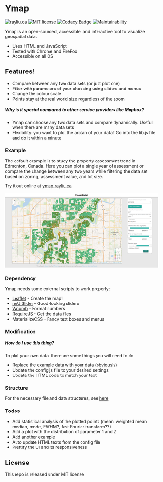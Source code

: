 # Ymap

[![rayliu.ca](https://img.shields.io/website/https/ymap.rayliu.ca.svg?down_message=failing&label=build&up_message=passing)](https://ymap.rayliu.ca)
[![MIT license](https://img.shields.io/badge/license-MIT-blue.svg)](https://raw.githubusercontent.com/rayliuca/Ymap/master/LICENSE)
[![Codacy Badge](https://api.codacy.com/project/badge/Grade/7440bc9c90c7466494e4268fe1d1c520)](https://www.codacy.com/app/rayliuca/Ymap?utm_source=github.com&amp;utm_medium=referral&amp;utm_content=rayliuca/Ymap&amp;utm_campaign=Badge_Grade)
[![Maintainability](https://api.codeclimate.com/v1/badges/f7f25493fc388f34ebeb/maintainability)](https://codeclimate.com/github/rayliuca/Ymap/maintainability)

Ymap is an open-sourced, accessible, and interactive tool to visualize geospatial data.

- Uses HTML and JavaScript
- Tested with Chrome and FireFox
- Accessible on all OS

## Features!

  - Compare between any two data sets (or just plot one)
  - Filter with parameters of your choosing using sliders and menus
  - Change the colour scale
  - Points stay at the real world size regardless of the zoom

##### Why is it special compared to other service providers like Mapbox?
-	Ymap can choose any two data sets and compare dynamically. Useful when there are many data sets
-	Flexibility: you want to plot the arctan of your data? Go into the lib.js file and do it within a minute

### Example


The default example is to study the property assessment trend in Edmonton, Canada. Here you can plot a single year of assessment or compare the change between any two years while filtering the data set based on zoning, assessment value, and lot size.

Try it out online at [ymap.rayliu.ca](https://ymap.rayliu.ca/)

<kbd>![Ymap pre-view]( https://raw.githubusercontent.com/rayliuca/Ymap/master/doc/example_edmonton.png) </kbd>

### Dependency

Ymap needs some external scripts to work properly:

* [Leaflet] - Create the map!
* [noUiSlider] - Good-looking sliders
* [Wnumb] - Format numbers
* [RequireJS] - Get the data files
* [MaterializeCSS] - Fancy text boxes and menus


### Modification

##### How do I use this thing?

To plot your own data, there are some things you will need to do

-	Replace the example data with your data (obviously)
-	Update the config.js file to your desired settings
-	Update the HTML code to match your text


### Structure
For the necessary file and data structures, see [here]( https://github.com/rayliuca/Ymap/blob/master/doc/structure.md)


### Todos

 - Add statistical analysis of the plotted points (mean, weighted mean, median, mode, FWHM?,  fast Fourier transform??)
- Add a plot with the distribution of parameter 1 and 2
- Add another example
- Auto update HTML texts from the config file
- Prettify the UI and its responsiveness



License
----

This repo is released under MIT license


[Leaflet]: <https://github.com/Leaflet/Leaflet>
[noUiSlider]: <https://github.com/Leaflet/Leaflet>
[Wnumb]: <https://github.com/Leaflet/Leaflet>
[RequireJS]: <https://github.com/Leaflet/Leaflet>
[MaterializeCSS]: <https://github.com/Leaflet/Leaflet>
